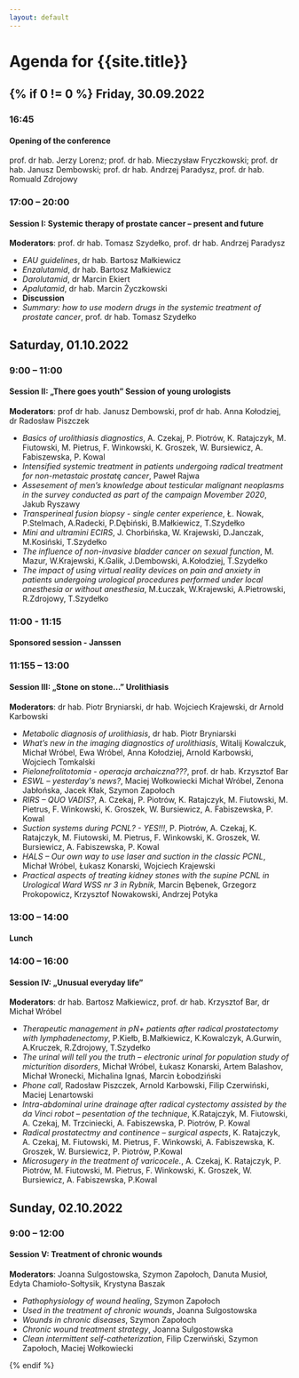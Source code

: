```yaml
---
layout: default
---
```


Agenda for {{site.title}}
===

{% if 0 != 0 %}
Friday, 30.09.2022
---

### 16:45 
#### Opening of the conference
prof. dr hab. Jerzy Lorenz; prof. dr hab. Mieczysław Fryczkowski; prof. dr hab. Janusz Dembowski; prof. dr hab. Andrzej Paradysz, prof. dr hab. Romuald Zdrojowy

### 17:00 – 20:00
#### Session I: Systemic therapy of prostate cancer – present and future
**Moderators**: prof. dr hab. Tomasz Szydełko, prof. dr hab. Andrzej Paradysz

* *EAU guidelines*, dr hab. Bartosz Małkiewicz
* *Enzalutamid*, dr hab. Bartosz Małkiewicz
* *Darolutamid*, dr Marcin Ekiert
* *Apalutamid*, dr hab. Marcin Życzkowski
* **Discussion**
* *Summary: how to use modern drugs in the systemic treatment of prostate cancer*, prof. dr hab. Tomasz Szydełko

Saturday, 01.10.2022
---

### 9:00 – 11:00
#### Session II: „There goes youth” Session of young urologists
**Moderators**: prof dr hab. Janusz Dembowski, prof dr hab. Anna Kołodziej, dr Radosław Piszczek

* *Basics of urolithiasis diagnostics*, A. Czekaj, P. Piotrów, K. Ratajczyk, M. Fiutowski, M. Pietrus, F. Winkowski, K. Groszek, W. Bursiewicz, A. Fabiszewska, P. Kowal
* *Intensified systemic treatment in patients undergoing radical treatment for non-metastaic prostatę cancer*, Paweł Rajwa
* *Assesement of men’s knowledge about testicular malignant neoplasms in the survey  conducted as part of the campaign Movember 2020*, Jakub Ryszawy
* *Transperineal fusion biopsy - single center experience*, Ł. Nowak, P.Stelmach, A.Radecki, P.Dębiński, B.Małkiewicz, T.Szydełko
* *Mini and ultramini ECIRS*, J. Chorbińska, W. Krajewski, D.Janczak, M.Kosiński, T.Szydełko
* *The influence of non-invasive bladder cancer on sexual function*, M. Mazur, W.Krajewski, K.Galik, J.Dembowski, A.Kołodziej, T.Szydełko
* *The impact of using virtual reality devices on pain and anxiety in patients undergoing urological procedures performed under local anesthesia or without anesthesia*, M.Łuczak, W.Krajewski, A.Pietrowski, R.Zdrojowy, T.Szydełko

### 11:00 - 11:15
#### Sponsored session - Janssen

### 11:155 – 13:00
#### Session III: „Stone on stone…” Urolithiasis
**Moderators**: dr hab. Piotr Bryniarski, dr hab. Wojciech Krajewski, dr Arnold Karbowski

* *Metabolic diagnosis of urolithiasis*, dr hab. Piotr Bryniarski
* *What’s new in the imaging diagnostics of urolithiasis*, Witalij Kowalczuk, Michał Wróbel, Ewa Wróbel, Anna Kołodziej, Arnold Karbowski, Wojciech Tomkalski
* *Pielonefrolitotomia - operacja archaiczna???*, prof. dr hab. Krzysztof Bar
* *ESWL – yesterday's news?*, Maciej Wołkowiecki Michał Wróbel, Zenona Jabłońska, Jacek Kłak, Szymon Zapołoch
* *RIRS – QUO VADIS?*, A. Czekaj, P. Piotrów, K. Ratajczyk, M. Fiutowski, M. Pietrus, F. Winkowski, K. Groszek, W. Bursiewicz, A. Fabiszewska, P. Kowal
* *Suction systems during PCNL? - YES!!!*, P. Piotrów, A. Czekaj, K. Ratajczyk, M. Fiutowski, M. Pietrus, F. Winkowski, K. Groszek, W. Bursiewicz, A. Fabiszewska, P. Kowal
* *HALS – Our own way to use laser and suction in the classic PCNL*, Michał Wróbel, Łukasz Konarski, Wojciech Krajewski
* *Practical aspects of treating kidney stones with the supine PCNL in Urological Ward WSS nr 3 in Rybnik*, Marcin Bębenek, Grzegorz Prokopowicz, Krzysztof Nowakowski, Andrzej Potyka

### 13:00 – 14:00
#### Lunch

### 14:00 – 16:00
#### Session IV: „Unusual everyday life”
**Moderators**: dr hab. Bartosz Małkiewicz, prof. dr hab. Krzysztof Bar, dr Michał Wróbel

* *Therapeutic management in pN+ patients after radical prostatectomy with lymphadenectomy*, P.Kiełb, B.Małkiewicz, K.Kowalczyk, A.Gurwin, A.Kruczek, R.Zdrojowy, T.Szydełko
* *The urinal will tell you the truth – electronic urinal for population study of micturition disorders*, Michał Wróbel, Łukasz Konarski, Artem Balashov, Michał Wronecki, Michalina Ignaś, Marcin Łobodziński
* *Phone call*, Radosław Piszczek, Arnold Karbowski, Filip Czerwiński, Maciej Lenartowski
* *Intra-abdominal urine drainage after radical cystectomy assisted by the da Vinci robot – pesentation of the technique*, K.Ratajczyk, M. Fiutowski, A. Czekaj, M. Trzciniecki, A. Fabiszewska, P. Piotrów, P. Kowal
* *Radical prostatectmy and continence – surgical aspects*, K. Ratajczyk, A. Czekaj, M. Fiutowski, M. Pietrus, F. Winkowski, A. Fabiszewska, K. Groszek, W. Bursiewicz, P. Piotrów,  P.Kowal
* *Microsugery in the treatment of varicocele.*, A. Czekaj, K. Ratajczyk, P. Piotrów, M. Fiutowski, M. Pietrus, F. Winkowski, K. Groszek, W. Bursiewicz, A. Fabiszewska, P.Kowal

Sunday, 02.10.2022
---

### 9:00 – 12:00
#### Session V: Treatment of chronic wounds
**Moderators**: Joanna Sulgostowska, Szymon Zapołoch, Danuta Musioł, Edyta Chamioło-Sołtysik, Krystyna Baszak

* *Pathophysiology of wound healing*, Szymon Zapołoch
* *Used in the treatment of chronic wounds*, Joanna Sulgostowska
* *Wounds in chronic diseases*, Szymon Zapołoch
* *Chronic wound treatment strategy*, Joanna Sulgostowska 
* *Clean intermittent self-catheterization*, Filip Czerwiński, Szymon Zapołoch, Maciej Wołkowiecki

{% endif %}